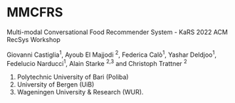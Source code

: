 # MMCFRS
Multi-modal Conversational Food Recommender System - KaRS 2022 ACM RecSys Workshop

Giovanni Castiglia<sup>1</sup>, Ayoub El Majjodi <sup>2</sup>, Federica Calò<sup>1</sup>, Yashar Deldjoo<sup>1</sup>, Fedelucio Narducci<sup>1</sup>, Alain Starke <sup>2,3</sup> and Christoph Trattner <sup>2</sup>

1. Polytechnic University of Bari (Poliba)
2. University of Bergen (UiB)
3. Wageningen University & Research (WUR). 
